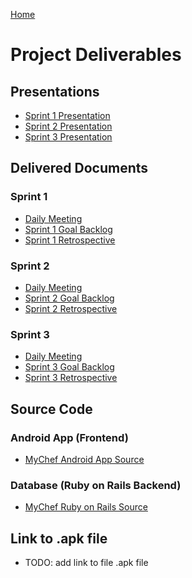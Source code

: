 [Home](https://mychefapp.github.io/)

# Project Deliverables
## Presentations
- [Sprint 1 Presentation](./assets/sprint1/Presentation.pdf)
- [Sprint 2 Presentation](./assets/sprint2/Presentation.pdf)
- [Sprint 3 Presentation]()


## Delivered Documents
### Sprint 1
- [Daily Meeting](./assets/sprint1/DailyMeeting.pdf)
- [Sprint 1 Goal Backlog](./assets/sprint1/GoalBacklog.pdf)
- [Sprint 1 Retrospective](./assets/sprint1/Retrospective.pdf)

### Sprint 2
- [Daily Meeting](./assets/sprint2/DailyMeeting.pdf)
- [Sprint 2 Goal Backlog](./assets/sprint2/GoalBacklog.pdf)
- [Sprint 2 Retrospective](./assets/sprint2/Retrospective.pdf)

### Sprint 3
- [Daily Meeting]()
- [Sprint 3 Goal Backlog]()
- [Sprint 3 Retrospective]()

## Source Code
### Android App (Frontend)
- [MyChef Android App Source](https://github.com/atSartor/My_Chef_Android)

### Database (Ruby on Rails Backend)
- [MyChef Ruby on Rails Source](https://github.com/atSartor/mychef-web)

## Link to .apk file
- TODO: add link to file .apk file